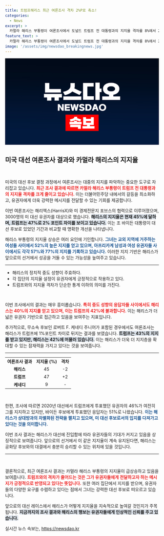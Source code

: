 ```yaml
---
title: 트럼프해리스 최근 여론조사 격차 2%P로 축소!
categories:
  - News
excerpt: >
  카멀라 해리스 부통령이 여론조사에서 도널드 트럼프 전 대통령과의 지지율 격차를 8%에서 2%로 급격히 좁혔습니다. 여성과 아프리카계 유권자층에서 특히 두드러진 지지를 받으며, 3파전에서는 격차가 1%로까지 줄어들었습니다. 대선 판도가 요동치고 있습니다!
feature_text: >
  카멀라 해리스 부통령이 여론조사에서 도널드 트럼프 전 대통령과의 지지율 격차를 8%에서 2%로 급격히 좁혔습니다. 여성과 아프리카계 유권자층에서 특히 두드러진 지지를 받으며, 3파전에서는 격차가 1%로까지 줄어들었습니다. 대선 판도가 요동치고 있습니다!
image: '/assets/img/newsdao_breakingnews.jpg'
---
```


<p><img src="/assets/img/newsdao_breakingnews.jpg" alt="pcversion 속보" /></p>

<h2 data-ke-size="size26">미국 대선 여론조사 결과와 카멀라 해리스의 지지율</h2>

<p data-ke-size="size16">&nbsp;</p>

<p>미국의 대선 후보 결정 과정에서 여론조사는 대중의 지지를 파악하는 중요한 도구로 자리잡고 있습니다. <b><span style="color: #ee2323;">최근 조사 결과에 따르면 카멀라 해리스 부통령이 트럼프 전 대통령과의 지지율 격차를 크게 줄이고 있습니다.</span></b> 이는 더불어민주당 내에서의 갈등을 최소화하고, 유권자에게 더욱 강력한 메시지를 전달할 수 있는 기회를 제공합니다. </p>

<p>이번 여론조사는 해리엑스(HarrisX)와 미 경제전문지 포브스의 협력으로 이루어졌으며, 3000명의 미 대선 유권자를 대상으로 했습니다. <b><span style="background-color: #21538527;">해리스의 지지율은 현재 45%에 달하며, 트럼프는 47%로 2% 포인트 차이를 보이고 있습니다.</span></b> 이는 조 바이든 대통령이 대선 후보로 있었던 기간과 비교할 때 명확한 개선을 나타냅니다. </p>

<p>해리스 부통령의 지지율 상승은 여러 요인에 기인합니다. <b><span style="color: #1a5490;">그녀는 교외 지역에 거주하는 여성들 사이에서 52%의 높은 지지를 얻고 있으며, 아프리카계 남성과 여성 유권자들 사이에서도 각각 57%와 77%의 지지를 기록하고 있습니다.</span></b> 이러한 지지 기반은 해리스가 앞으로의 선거에서 성공을 거둘 수 있는 가능성을 높여주고 있습니다.</p>

<hr />

<ul>
<li>해리스의 정치적 중도 성향이 주효하다.</li>
<li>각 집단의 지지율 설정이 유권자에게 긍정적으로 작용하고 있다.</li>
<li>트럼프와의 지지율 격차가 단순한 통계 이하의 의미를 가진다.</li>
</ul>

<p data-ke-size="size16">&nbsp;</p>

<p>이번 조사에서의 결과는 매우 흥미롭습니다. <b><span style="color: #ee2323;">특히 중도 성향의 응답자들 사이에서도 해리스는 40%의 지지를 얻고 있으며, 이는 트럼프의 42%에 불과합니다.</span></b> 이는 해리스가 더 넓은 유권자 기반으로 접근하고 있음을 보여주는 지표입니다.</p>

<p>추가적으로, 무소속 후보인 로버트 F. 케네디 주니어가 포함된 경우에서도 여론조사는 해리스가 트럼프에 1%포인트 차이로 뒤지는 결과를 보였습니다. <b><span style="background-color: #21538527;">트럼프는 43%의 지지를 받고 있지만, 해리스는 42%에 머물러 있습니다.</span></b> 이는 해리스가 더욱 더 지지층을 확대할 수 있는 잠재력을 가지고 있다는 것을 보여줍니다.</p>

<hr />

<table>
<tr>
<td style="text-align: center; height: 17px;"><b>여론조사 결과</b></td>
<td style="text-align: center; height: 17px;"><b>지지율 (%)</b></td>
<td style="text-align: center; height: 17px;"><b>격차</b></td>
</tr>
<tr>
<td style="text-align: center; height: 17px;"><b>해리스</b></td>
<td style="text-align: center; height: 17px;">45</td>
<td style="text-align: center; height: 17px;">-2</td>
</tr>
<tr>
<td style="text-align: center; height: 17px;"><b>트럼프</b></td>
<td style="text-align: center; height: 17px;">47</td>
<td style="text-align: center; height: 17px;">+2</td>
</tr>
<tr>
<td style="text-align: center; height: 17px;"><b>케네디</b></td>
<td style="text-align: center; height: 17px;">9</td>
<td style="text-align: center; height: 17px;">-</td>
</tr>
</table>

<p data-ke-size="size16">&nbsp;</p>

<p>한편, 조사에 따르면 2020년 대선에서 트럼프에게 투표했던 유권자의 46%가 여전히 그를 지지하고 있지만, 바이든 후보에게 투표했던 응답자는 51%로 나왔습니다. <b><span style="color: #1a5490;">이는 해리스가 상대방과의 차별화된 전략을 펼치고 있으며, 미 대선 후보로서의 입지를 다져가고 있다는 것을 의미합니다.</span></b> </p>

<p>이번 조사 결과는 해리스가 대선에 진입함에 따라 유권자들의 기대가 커지고 있음을 상징적으로 보여줍니다. 앞으로의 선거에서 이 같은 지지율이 계속 유지된다면, 해리스는 공화당 후보와의 대결에서 충분히 승리할 수 있는 위치에 있을 것입니다. </p>

<hr />

<p data-ke-size="size16">&nbsp;</p>

<p>결론적으로, 최근 여론조사 결과는 카멀라 해리스 부통령의 지지율이 급상승하고 있음을 보여줍니다. <b><span style="color: #ee2323;">트럼프와의 격차가 줄어드는 것은 그가 유권자들에게 전달하고자 하는 메시지가 긍정적으로 반영되고 있다는 뜻입니다.</span></b> 또한 여러 집단에서 지지를 받으며, 유권자들의 다양한 요구를 수렴하고 있다는 점에서 그녀는 강력한 대선 후보로 떠오르고 있습니다. </p>

<p>앞으로의 대선 레이스에서 해리스가 어떻게 지지율을 지속적으로 높여갈 것인지가 주목됩니다. <b><span style="background-color: #21538527;">지금까지의 조사 결과와 해리스의 행보는 유권자들에게 인상적인 신뢰를 주고 있습니다.</span></b></p>
실시간 뉴스 속보는, <a href="https://newsdao.kr" rel="dofollow">https://newsdao.kr</a>


